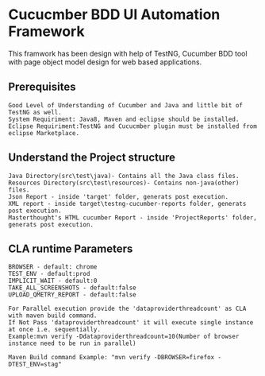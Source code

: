 Cucucmber BDD UI Automation Framework
=====================================

This framwork has been design with help of TestNG, Cucumber BDD tool with page object model design for web based applications.

Prerequisites
-------------
```
Good Level of Understanding of Cucumber and Java and little bit of TestNG as well.
System Requiriment: Java8, Maven and eclipse should be installed.
Eclipse Requiriment:TestNG and Cucucmber plugin must be installed from eclipse Marketplace.
```

Understand the Project structure
--------------------------------
```
Java Directory(src\test\java)- Contains all the Java class files.
Resources Directory(src\test\resources)- Contains non-java(other) files.
Json Report - inside 'target' folder, generats post execution.
XML report - inside target\testng-cucumber-reports folder, generats post execution.
Masterthought's HTML cucumber Report - inside 'ProjectReports' folder, generats post execution.
```

CLA runtime Parameters
----------------------
```
BROWSER - default: chrome
TEST_ENV - default:prod
IMPLICIT_WAIT - default:0
TAKE_ALL_SCREENSHOTS - default:false
UPLOAD_QMETRY_REPORT - default:false

For Parallel execution provide the 'dataproviderthreadcount' as CLA with maven build command.
If Not Pass 'dataproviderthreadcount' it will execute single instance at once i.e. sequentially.
Example:mvn verify -Ddataproviderthreadcount=10(Number of browser instance need to be run in parallel)

Maven Build command Example: "mvn verify -DBROWSER=firefox -DTEST_ENV=stag"
```